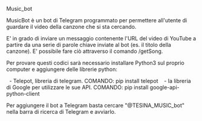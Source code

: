 Music_bot

MusicBot è un bot di Telegram programmato per permettere all'utente di guardare il video della canzone che si sta cercando.

E' in grado di inviare un messaggio contenente l'URL del video di YouTube a partire da una serie di parole chiave inviate al bot 
(es. il titolo della canzone). E' possibile fare ciò attraverso il comando /getSong.

Per provare questi codici sarà necessario installare Python3 sul proprio computer e aggiungere delle librerie python:

    - Telepot, libreria di telegram. COMANDO: pip install telepot
    - la libreria di Google per utilizzare le sue API. COMANDO: pip install google-api-python-client

Per aggiungere il bot a Telegram basta cercare "@TESINA_MUSIC_bot" nella barra di ricerca di Telegram e avviarlo.
